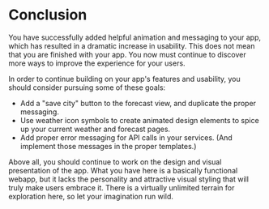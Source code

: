 # Conclusion
You have successfully added helpful animation and messaging to your app, which has resulted in a dramatic increase in usability. This does not mean that you are finished with your app. You now must continue to discover more ways to improve the experience for your users.

In order to continue building on your app's features and usability, you should consider pursuing some of these goals:

* Add a "save city" button to the forecast view, and duplicate the proper messaging.
* Use weather icon symbols to create animated design elements to spice up your current weather and forecast pages.
* Add proper error messaging for API calls in your services. (And implement those messages in the proper templates.)

Above all, you should continue to work on the design and visual presentation of the app. What you have here is a basically functional webapp, but it lacks the personality and attractive visual styling that will truly make users embrace it. There is a virtually unlimited terrain for exploration here, so let your imagination run wild.
